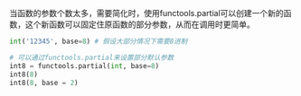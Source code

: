 当函数的参数个数太多，需要简化时，使用functools.partial可以创建一个新的函数，这个新函数可以固定住原函数的部分参数，从而在调用时更简单。

```python
int('12345', base=8) # 假设大部分情况下需要8进制

# 可以通过functools.partial来设置部分默认参数
int8 = functools.partial(int, base=8)
int8(8)
int8(8, base = 2)
```
